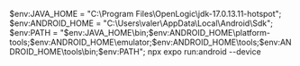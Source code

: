 $env:JAVA_HOME = "C:\Program Files\OpenLogic\jdk-17.0.13.11-hotspot"; $env:ANDROID_HOME = "C:\Users\valer\AppData\Local\Android\Sdk"; $env:PATH = "$env:JAVA_HOME\bin;$env:ANDROID_HOME\platform-tools;$env:ANDROID_HOME\emulator;$env:ANDROID_HOME\tools;$env:ANDROID_HOME\tools\bin;$env:PATH"; npx expo run:android --device
